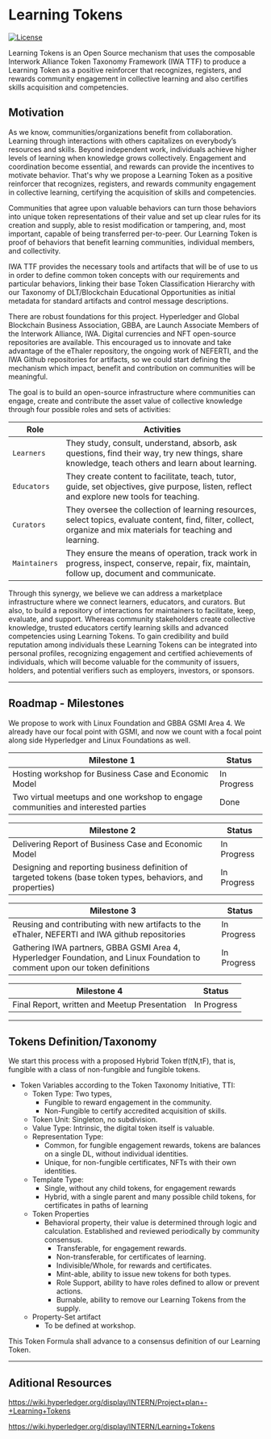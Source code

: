 
# Learning Tokens
[![License](https://img.shields.io/badge/License-Apache_2.0-blue.svg)](https://github.com/hyperledger-labs/learning-tokens/blob/main/LICENSE)

Learning Tokens is an Open Source mechanism that uses the composable Interwork Alliance Token Taxonomy Framework (IWA TTF) to produce a Learning Token as a positive reinforcer that recognizes, registers, and rewards community engagement in collective learning and also certifies skills acquisition and competencies.

## Motivation
As we know, communities/organizations benefit from collaboration. Learning through interactions with others capitalizes on everybody’s resources and skills. Beyond independent work, individuals achieve higher levels of learning when knowledge grows collectively. Engagement and coordination become essential, and rewards can provide the incentives to motivate behavior.
That's why we propose a Learning Token as a positive reinforcer that recognizes, registers, and rewards community engagement in collective learning, certifying the acquisition of skills and competencies.

Communities that agree upon valuable behaviors can turn those behaviors into unique token representations of their value and set up clear rules for its creation and supply, able to resist modification or tampering, and, most important, capable of being transferred per-to-peer. Our Learning Token is proof of behaviors that benefit learning communities, individual members, and collectivity.

IWA TTF provides the necessary tools and artifacts that will be of use to us in order to define common token concepts with our requirements and particular behaviors, linking their base Token Classification Hierarchy with our Taxonomy of DLT/Blockchain Educational Opportunities as initial metadata for standard artifacts and control message descriptions.

There are robust foundations for this project. Hyperledger and Global Blockchain Business Association, GBBA, are Launch Associate Members of the Interwork Alliance, IWA. Digital currencies and NFT open-source repositories are available. This encouraged us to innovate and take advantage of the eThaler repository, the ongoing work of NEFERTI, and the IWA Github repositories for artifacts, so we could start defining the mechanism which impact, benefit and contribution on communities will be meaningful.

The goal is to build an open-source infrastructure where communities can engage, create and contribute the asset value of collective knowledge through four possible roles and sets of activities:

| Role | Activities |
| --- | --- |
| `Learners` | They study, consult, understand, absorb, ask questions, find their way, try new things, share knowledge, teach others and learn about learning. |
| `Educators` | They create content to facilitate, teach, tutor, guide, set objectives, give purpose, listen, reflect and explore new tools for teaching. |
| `Curators` | They oversee the collection of learning resources, select topics, evaluate content, find, filter, collect, organize and mix materials for teaching and learning. |
| `Maintainers` | They ensure the means of operation, track work in progress, inspect, conserve, repair, fix, maintain, follow up, document and communicate. |


Through this synergy, we believe we can address a marketplace infrastructure where we connect learners, educators, and curators. But also, to build a repository of interactions for maintainers to facilitate, keep, evaluate, and support. Whereas community stakeholders create collective knowledge, trusted educators certify learning skills and advanced competencies using Learning Tokens. To gain credibility and build reputation among individuals these Learning Tokens can be integrated into personal profiles, recognizing engagement and certified achievements of individuals, which will become valuable for the community of issuers, holders, and potential verifiers such as employers, investors, or sponsors.

---
## Roadmap - Milestones

We propose to work with Linux Foundation and GBBA GSMI Area 4. We already have our focal point with GSMI, and now we count with a focal point along side Hyperledger and Linux Foundations as well. 

| Milestone 1 | Status |
| ----- | ----- |
| Hosting workshop for Business Case and Economic Model | In Progress | 
| Two virtual meetups and one workshop to engage communities and interested parties | Done |

| Milestone 2 | Status |
| ----- | ----- |
| Delivering Report of Business Case and Economic Model | In Progress |
| Designing and reporting business definition of targeted tokens (base token types, behaviors, and properties) | In Progress | 

| Milestone 3 | Status |
| ----- | ----- |
| Reusing and contributing with new artifacts to the eThaler, NEFERTI and IWA github repositories | In Progress |
| Gathering IWA partners, GBBA GSMI Area 4, Hyperledger Foundation, and Linux Foundation to comment upon our token definitions | In Progress |

| Milestone 4 | Status |
| ----- | ----- |
| Final Report, written and Meetup Presentation | In Progress |

---
## Tokens Definition/Taxonomy

We start this process with a proposed Hybrid Token tf(tN,tF), that is, fungible with a class of non-fungible and fungible tokens.

- Token Variables according to the Token Taxonomy Initiative, TTI:
  - Token Type: Two types,
    - Fungible to reward engagement in the community.
    - Non-Fungible to certify accredited acquisition of skills.
  - Token Unit: Singleton, no subdivision.
  - Value Type: Intrinsic, the digital token itself is valuable.
  - Representation Type:
    - Common, for fungible engagement rewards, tokens are balances on a single DL, without individual identities.
    - Unique, for non-fungible certificates, NFTs with their own identities.
  - Template Type:
    - Single, without any child tokens, for engagement rewards
    - Hybrid, with a single parent and many possible child tokens, for certificates in paths of learning
  - Token Properties
    - Behavioral property, their value is determined through logic and calculation. Established and reviewed periodically by community consensus.
      - Transferable, for engagement rewards.
      - Non-transferable, for certificates of learning.
      - Indivisible/Whole, for rewards and certificates.
      - Mint-able, ability to issue new tokens for both types.
      - Role Support, ability to have roles defined to allow or prevent actions.
      - Burnable, ability to remove our Learning Tokens from the supply.
  - Property-Set artifact
    - To be defined at workshop.


This Token Formula shall advance to a consensus definition of our Learning Token.

---
Aditional Resources
---
https://wiki.hyperledger.org/display/INTERN/Project+plan+-+Learning+Tokens

https://wiki.hyperledger.org/display/INTERN/Learning+Tokens

